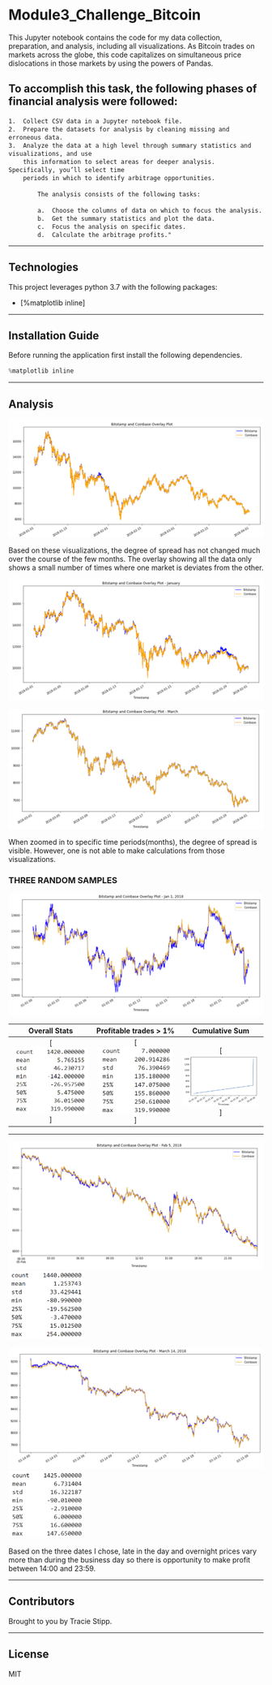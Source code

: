 # Module3_Challenge_Bitcoin

This Jupyter notebook contains the code for my data collection, preparation, and analysis, including all visualizations.  As Bitcoin trades on markets across the globe, this code capitalizes on simultaneous price dislocations in those markets by using the powers of Pandas.  

## To accomplish this task, the following phases of financial analysis were followed:
>
    1.  Collect CSV data in a Jupyter notebook file.
    2.  Prepare the datasets for analysis by cleaning missing and erroneous data.
    3.  Analyze the data at a high level through summary statistics and visualizations, and use
        this information to select areas for deeper analysis. Specifically, you’ll select time 
        periods in which to identify arbitrage opportunities.

            The analysis consists of the following tasks:

            a.  Choose the columns of data on which to focus the analysis.
            b.  Get the summary statistics and plot the data.
            c.  Focus the analysis on specific dates.
            d.  Calculate the arbitrage profits."

---

## Technologies

This project leverages python 3.7 with the following packages:

* [%matplotlib inline] 

---

## Installation Guide

Before running the application first install the following dependencies.

```python
%matplotlib inline
```

---

## Analysis

![Bitstamp_and_Coinbase_overlay](./Resources/Bitstamp_and_Coinbase_overlay.png)

Based on these visualizations, the degree of spread has not changed much over the course of the few months.  The overlay showing all the data only shows a small number of times where one market is deviates from the other.  

![January Overlay](./Resources/January_zoom_overlay.png)

![March Overlay](./Resources/March_zoom_overlay.png)

When zoomed in to specific time periods(months), the degree of spread is visible.  However, one is not able to make calculations from those visualizations.

### THREE RANDOM SAMPLES

[<img src="./Resources/Early_day_zoom.png" width="600"/>](./Resources/Early_day_zoom.png)

| Overall Stats | Profitable trades > 1% | Cumulative Sum |
|:--------:|:--------:|:--------:|
| [<img src="./Resources/Early_day_stats.png" width="150"/>]        | [<img src="./Resources/profitable_trades_early.png" width="150"/>]        | [<img src="./Resources/cumsum_early.png" width="150"/>]        |
    
---

[<img src="./Resources/Middle_day_zoom.png" width="600"/>](./Resources/Middle_day_zoom.png)[<img src="./Resources/Middle_day_stats.png" width="150"/>](./Resources/Middle_day_stats.png)

[<img src="./Resources/Late_day_zoom.png" width="600"/>](./Resources/Late_day_zoom.png)[<img src="./Resources/Late_day_stats.png" width="150"/>](././Resources/Late_day_stats.png)

Based on the three dates I chose, late in the day and overnight prices vary more than 
during the business day so there is opportunity to make profit between 14:00 and 23:59.

---

## Contributors

Brought to you by Tracie Stipp.

---

## License

MIT
